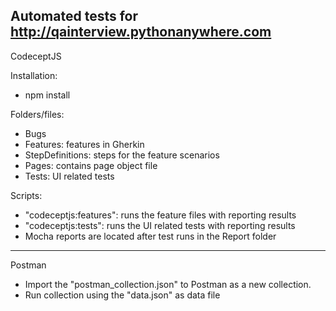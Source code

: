 Automated tests for http://qainterview.pythonanywhere.com 
----------------------------------------------------------------------

CodeceptJS

Installation: 
* npm install

Folders/files:
* Bugs
* Features: features in Gherkin
* StepDefinitions: steps for the feature scenarios
* Pages: contains page object file
* Tests: UI related tests

Scripts:
* "codeceptjs:features": runs the feature files with reporting results
* "codeceptjs:tests": runs the UI related tests with reporting results
* Mocha reports are located after test runs in the Report folder

----------------------------------------------------------------------

Postman
* Import the "postman_collection.json" to Postman as a new collection.
* Run collection using the "data.json" as data file